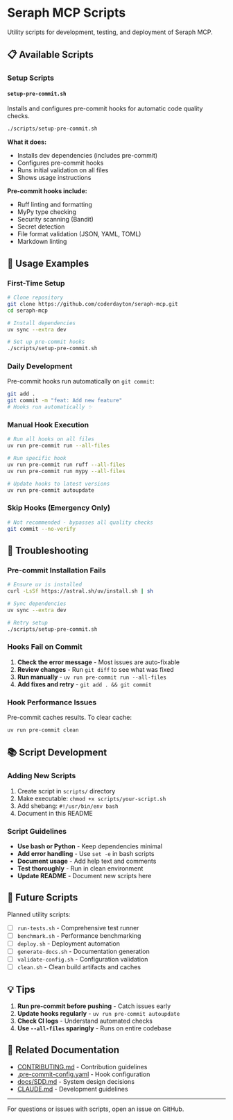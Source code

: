 # Seraph MCP Scripts

Utility scripts for development, testing, and deployment of Seraph MCP.

## 📋 Available Scripts

### Setup Scripts

#### `setup-pre-commit.sh`

Installs and configures pre-commit hooks for automatic code quality checks.

```bash
./scripts/setup-pre-commit.sh
```

**What it does:**

- Installs dev dependencies (includes pre-commit)
- Configures pre-commit hooks
- Runs initial validation on all files
- Shows usage instructions

**Pre-commit hooks include:**

- Ruff linting and formatting
- MyPy type checking
- Security scanning (Bandit)
- Secret detection
- File format validation (JSON, YAML, TOML)
- Markdown linting

## 🚀 Usage Examples

### First-Time Setup

```bash
# Clone repository
git clone https://github.com/coderdayton/seraph-mcp.git
cd seraph-mcp

# Install dependencies
uv sync --extra dev

# Set up pre-commit hooks
./scripts/setup-pre-commit.sh
```

### Daily Development

Pre-commit hooks run automatically on `git commit`:

```bash
git add .
git commit -m "feat: Add new feature"
# Hooks run automatically ✨
```

### Manual Hook Execution

```bash
# Run all hooks on all files
uv run pre-commit run --all-files

# Run specific hook
uv run pre-commit run ruff --all-files
uv run pre-commit run mypy --all-files

# Update hooks to latest versions
uv run pre-commit autoupdate
```

### Skip Hooks (Emergency Only)

```bash
# Not recommended - bypasses all quality checks
git commit --no-verify
```

## 🔧 Troubleshooting

### Pre-commit Installation Fails

```bash
# Ensure uv is installed
curl -LsSf https://astral.sh/uv/install.sh | sh

# Sync dependencies
uv sync --extra dev

# Retry setup
./scripts/setup-pre-commit.sh
```

### Hooks Fail on Commit

1. **Check the error message** - Most issues are auto-fixable
2. **Review changes** - Run `git diff` to see what was fixed
3. **Run manually** - `uv run pre-commit run --all-files`
4. **Add fixes and retry** - `git add . && git commit`

### Hook Performance Issues

Pre-commit caches results. To clear cache:

```bash
uv run pre-commit clean
```

## 📚 Script Development

### Adding New Scripts

1. Create script in `scripts/` directory
2. Make executable: `chmod +x scripts/your-script.sh`
3. Add shebang: `#!/usr/bin/env bash`
4. Document in this README

### Script Guidelines

- **Use bash or Python** - Keep dependencies minimal
- **Add error handling** - Use `set -e` in bash scripts
- **Document usage** - Add help text and comments
- **Test thoroughly** - Run in clean environment
- **Update README** - Document new scripts here

## 🎯 Future Scripts

Planned utility scripts:

- [ ] `run-tests.sh` - Comprehensive test runner
- [ ] `benchmark.sh` - Performance benchmarking
- [ ] `deploy.sh` - Deployment automation
- [ ] `generate-docs.sh` - Documentation generation
- [ ] `validate-config.sh` - Configuration validation
- [ ] `clean.sh` - Clean build artifacts and caches

## 💡 Tips

1. **Run pre-commit before pushing** - Catch issues early
2. **Update hooks regularly** - `uv run pre-commit autoupdate`
3. **Check CI logs** - Understand automated checks
4. **Use `--all-files` sparingly** - Runs on entire codebase

## 🔗 Related Documentation

- [CONTRIBUTING.md](../CONTRIBUTING.md) - Contribution guidelines
- [.pre-commit-config.yaml](../.pre-commit-config.yaml) - Hook configuration
- [docs/SDD.md](../docs/SDD.md) - System design decisions
- [CLAUDE.md](../CLAUDE.md) - Development guidelines

---

For questions or issues with scripts, open an issue on GitHub.
